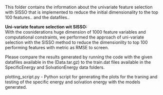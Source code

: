 This folder contains the information about the univariate feature selection with SISSO that is implemented to reduce the initial dimensionality to the top 100 features.. and the datafiles..

<b>Uni-variate feature selection wit SISSO:</b> <br>
With the cosniderations huge dimension of 1000 feature variables and computational constraints, we performed the approach of uni-variate selection with the SISSO method to reduce the dimensionlity to top 100 performing features with metric as RMSE to screen. <br>

Please compare the results generated by running the code with the given datafiles available in the (Data.tar.gz) to the train.dat files available in the SpecificEnergy and SolvationEnergy data folders.


plotting_script.py - Python script for generating the plots for the traning and testing of the specific energy and solvation energy with the models generated.
